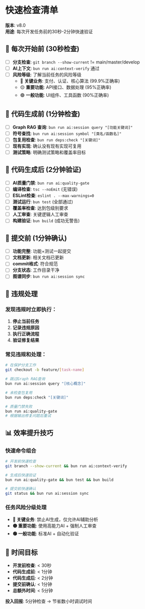 # 快速检查清单

**版本**: v8.0  
**用途**: 每次开发任务前的30秒-2分钟快速验证

## 🔴 每次开始前 (30秒检查)

- [ ] **分支检查**: `git branch --show-current` != main/master/develop
- [ ] **AI上下文**: `bun run ai:context-verify` 通过
- [ ] **风险等级**: 了解当前任务的风险等级
  - 🔴 **关键业务**: 支付、认证、核心算法 (99.9%正确率)
  - 🟡 **重要功能**: API接口、数据处理 (95%正确率)
  - 🟢 **一般功能**: UI组件、工具函数 (90%正确率)

## 🔴 代码生成前 (1分钟检查)

- [ ] **Graph RAG 查询**: `bun run ai:session query "[功能关键词]"`
- [ ] **符号查找**: `bun run ai:session symbol "[类名/函数名]"`
- [ ] **包复用检查**: `bun run deps:check "[关键词]"`
- [ ] **现有实现**: 确认没有现有实现可复用
- [ ] **测试策略**: 明确测试策略和覆盖率目标

## 🔴 代码生成后 (2分钟验证)

- [ ] **AI质量门禁**: `bun run ai:quality-gate`
- [ ] **编译检查**: `tsc --noEmit` (无错误)
- [ ] **ESLint检查**: `eslint . --max-warnings=0`
- [ ] **测试运行**: `bun test` (全部通过)
- [ ] **覆盖率检查**: 达到包级别要求
- [ ] **人工审查**: 关键逻辑人工审查
- [ ] **构建验证**: `bun build` (成功无警告)

## 🔴 提交前 (1分钟确认)

- [ ] **功能完整**: 功能+测试一起提交
- [ ] **文档更新**: 相关文档已更新
- [ ] **commit格式**: 符合规范
- [ ] **分支状态**: 工作目录干净
- [ ] **图谱同步**: `bun run ai:session sync`

## 🚨 违规处理

### 发现违规时立即执行：

1. **停止当前任务**
2. **记录违规原因**
3. **执行正确流程**
4. **验证修复结果**

### 常见违规和处理：

```bash
# 在保护分支工作
git checkout -b feature/[task-name]

# 跳过Graph RAG查询
bun run ai:session query "[核心概念]"

# 未检查包复用
bun run deps:check "[关键词]"

# 质量门禁失败
bun run ai:quality-gate
# 根据输出修复问题后重试
```

## 📊 效率提升技巧

### 快速命令组合

```bash
# 开发前快速检查
git branch --show-current && bun run ai:context-verify

# 生成后快速验证
bun run ai:quality-gate && bun test && bun build

# 提交前快速确认
git status && bun run ai:session sync
```

### 任务风险分级处理

- **🔴 关键业务**: 禁止AI生成，仅允许AI辅助分析
- **🟡 重要功能**: 使用高能力AI + 强制人工审查
- **🟢 一般功能**: 标准AI + 自动化验证

## 🎯 时间目标

- **开发前检查**: < 30秒
- **代码生成前**: < 1分钟
- **代码生成后**: < 2分钟
- **提交前确认**: < 1分钟
- **总额外时间**: < 5分钟

**投入回报**: 5分钟检查 → 节省数小时调试时间
